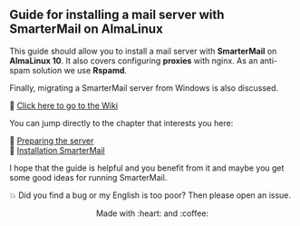 ## Guide for installing a mail server with SmarterMail on AlmaLinux

This guide should allow you to install a mail server with **SmarterMail** on **AlmaLinux 10**. It also covers configuring **proxies** with nginx. As an anti-spam solution we use **Rspamd**.

Finally, migrating a SmarterMail server from Windows is also discussed.

:link: [Click here to go to the Wiki](../../wiki)

You can jump directly to the chapter that interests you here:

:link: [Preparing the server](../../wiki/Preparing-the-server)<br>
:link: [Installation SmarterMail](../../wiki/Installation-SmarterMail)


I hope that the guide is helpful and you benefit from it and maybe you get some good ideas for running SmarterMail.

:collision: Did you find a bug or my English is too poor? Then please open an issue.

<p align="center">Made with :heart: and :coffee:</p>
